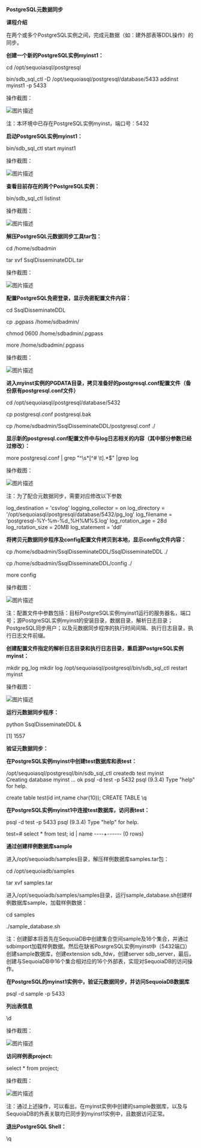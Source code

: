 **PostgreSQL元数据同步**

**课程介绍**

在两个或多个PostgreSQL实例之间，完成元数据（如：建外部表等DDL操作）的同步。

**创建一个新的PostgreSQL实例myinst1：**

cd /opt/sequoiasql/postgresql

bin/sdb_sql_ctl -D /opt/sequoiasql/postgresql/database/5433 addinst myinst1 -p 5433

操作截图：

![图片描述](https://doc.shiyanlou.com/courses/1541/1207281/cd64fbce31c461abf57dbcb218420028)

注：本环境中已存在PostgreSQL实例myinst，端口号：5432

**启动PostgreSQL实例myinst1：**

bin/sdb_sql_ctl start myinst1

操作截图：

![图片描述](https://doc.shiyanlou.com/courses/1541/1207281/239f019dd96c3336cdf3d226507c60c4)

**查看目前存在的两个PostgreSQL实例：**

bin/sdb_sql_ctl listinst

操作截图：

![图片描述](https://doc.shiyanlou.com/courses/1541/1207281/d3f6dc5710a386eb18ed0ef587e9064f)

**解压PostgreSQL元数据同步工具tar包：**

cd /home/sdbadmin

tar xvf SsqlDisseminateDDL.tar

操作截图：

![图片描述](https://doc.shiyanlou.com/courses/1541/1207281/381bcd6c3ad26bf0e360a5d7946e7ded)

**配置PostgreSQL免密登录，显示免密配置文件内容：**

cd SsqlDisseminateDDL

cp .pgpass /home/sdbadmin/

chmod 0600 /home/sdbadmin/.pgpass

more /home/sdbadmin/.pgpass

操作截图：

![图片描述](https://doc.shiyanlou.com/courses/1541/1207281/8c54db19e1ce0f8183c637c72cbf7388)

**进入myinst实例的PGDATA目录，拷贝准备好的postgresql.conf配置文件（备份原有postgresql.conf文件）**

cd /opt/sequoiasql/postgresql/database/5432

cp postgresql.conf postgresql.bak

cp /home/sdbadmin/SsqlDisseminateDDL/postgresql.conf ./

**显示新的postgresql.conf配置文件中与log日志相关的内容（其中部分参数已经过修改）：**

more postgresql.conf | grep "^\s*[^# \t].*$" |grep log

操作截图：

![图片描述](https://doc.shiyanlou.com/courses/1541/1207281/8aced686073b2baf79f3eb10eaed3e9b)

注：为了配合元数据同步，需要对应修改以下参数

log_destination = 'csvlog'
logging_collector = on
log_directory = '/opt/sequoiasql/postgresql/database/5432/pg_log'
log_filename = 'postgresql-%Y-%m-%d_%H%M%S.log'
log_rotation_age = 28d
log_rotation_size = 20MB
log_statement = 'ddl'

**将拷贝元数据同步程序及config配置文件拷贝到本地，显示config文件内容：**

cp /home/sdbadmin/SsqlDisseminateDDL/SsqlDisseminateDDL ./

cp /home/sdbadmin/SsqlDisseminateDDL/config ./ 

more config

操作截图：

![图片描述](https://doc.shiyanlou.com/courses/1541/1207281/3be507229c2b451fcff53a535421e039)

注：配置文件中参数包括：目标PostgreSQL实例myinst1运行的服务器名，端口号；源PostgreSQL实例myinst的安装目录，数据目录，解析日志目录；PostgreSQL同步用户；以及元数据同步程序的执行时间间隔、执行日志目录，执行日志文件前缀。

**创建配置文件指定的解析日志目录和执行日志目录，重启源PostgreSQL实例myinst：**

mkdir pg_log
mkdir log
/opt/sequoiasql/postgresql/bin/sdb_sql_ctl restart myinst

操作截图：

![图片描述](https://doc.shiyanlou.com/courses/1541/1207281/21caba558c30032bf0a5c5313d95dff4)

**运行元数据同步程序：**

python SsqlDisseminateDDL &

[1] 1557

**验证元数据同步：**

**在PostgreSQL实例myinst中创建test数据库和表test：**

/opt/sequoiasql/postgresql/bin/sdb_sql_ctl createdb test myinst  
Creating database myinst ...
ok
psql -d test -p 5432
psql (9.3.4)
Type "help" for help.

create table test(id int,name char(10));
CREATE TABLE
\q

**在PostgreSQL实例myinst1中连接test数据库，访问表test：**

psql -d test -p 5433
psql (9.3.4)
Type "help" for help.

test=# select * from test;
 id | name 
----+------
(0 rows)

**通过创建样例数据库sample**

进入/opt/sequoiadb/samples目录，解压样例数据库samples.tar包：

cd /opt/sequoiadb/samples

tar xvf samples.tar

进入/opt/sequoiadb/samples/samples目录，运行sample_database.sh创建样例数据库sample，加载样例数据：

cd samples

./sample_database.sh

注：创建脚本将首先在SequoiaDB中创建集合空间sample及16个集合，并通过sdbimport加载样例数据。然后在缺省PosrgreSQL实例myinst中（5432端口）创建sample数据库，创建extension sdb_fdw，创建server sdb_server，最后，创建与SequoiaDB中16个集合相对应的16个外部表，实现对SequoiaDB的访问操作。

**在PostgreSQL的myinst1实例中，验证元数据同步，并访问SequoiaDB数据库**

psql -d sample -p 5433

**列出表信息**

\d

操作截图：

![图片描述](https://doc.shiyanlou.com/courses/1541/1207281/2348efcd75eb294f396dd464aef37a0c)                  

**访问样例表project:**

select * from project;

操作截图：

![图片描述](https://doc.shiyanlou.com/courses/1541/1207281/88e65b2acbe92c1b1ccfdaffa8f7416a)

注：通过上述操作，可以看出，在myinst实例中创建的sample数据库，以及与SequoiaDB的外表关联均已同步到myinst1实例中，且数据访问正常。

**退出PostgreSQL Shell：**

\q

